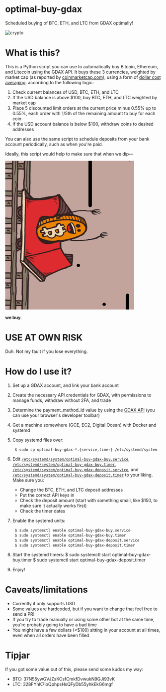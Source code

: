 # optimal-buy-gdax
Scheduled buying of BTC, ETH, and LTC from GDAX optimally!

![crypto](crypto.gif)

# What is this?

This is a Python script you can use to automatically buy Bitcoin, Ethereum,
and Litecoin using the GDAX API. It buys these 3 currencies, weighted by market
cap (as reported by [coinmarketcap.com](https://coinmarketcap.com/)), using a form of [dollar cost averaging](https://www.bogleheads.org/wiki/Dollar_cost_averaging). according
to the following logic:

1. Check current balances of USD, BTC, ETH, and LTC
1. If the USD balance is above $100, buy BTC, ETH, and LTC weighted by market cap
1. Place 5 discounted limit orders at the current price minus 0.55% up to 0.55%,
each order with 1/5th of the remaining amount to buy for each coin
1. If the USD account balance is below $100, withdraw coins to desired addresses

You can also use the same script to schedule deposits from your bank account
periodically, such as when you're paid.

Ideally, this script would help to make sure that when we dip—

![dip](buy-the-dip.gif)

**we buy**.

# USE AT OWN RISK

Duh. Not my fault if you lose everything.

# How do I use it?

1. Set up a GDAX account, and link your bank account
1. Create the necessary API credentials for GDAX, with permissions to
manage funds, withdraw without 2FA, and trade
1. Determine the payment_method_id value by using the [GDAX API](https://docs.gdax.com/#payment-methods) (you can use your browser's developer toolbar)
1. Get a machine somewhere (GCE, EC2, Digital Ocean) with Docker and systemd
1. Copy systemd files over:

        $ sudo cp optimal-buy-gdax-*.{service,timer} /etc/systemd/system
1. Edit [`/etc/systemd/system/optimal-buy-gdax-buy.service`](optimal-buy-gdax-buy.service),
[`/etc/systemd/system/optimal-buy-gdax-buy.timer`](optimal-buy-gdax-buy.timer),
[`/etc/systemd/system/optimal-buy-gdax-deposit.service`](optimal-buy-gdax-deposit.service), and
[`/etc/systemd/system/optimal-buy-gdax-deposit.timer`](optimal-buy-gdax-deposit.timer) to your liking. Make sure you:

    * Change the BTC, ETH, and LTC deposit addresses
    * Put the correct API keys in
    * Check the deposit amount (start with something small, like $150, to make sure it actually works first)
    * Check the timer dates

1. Enable the systemd units:

        $ sudo systemctl enable optimal-buy-gdax-buy.service
        $ sudo systemctl enable optimal-buy-gdax-buy.timer
        $ sudo systemctl enable optimal-buy-gdax-deposit.service
        $ sudo systemctl enable optimal-buy-gdax-deposit.timer

1. Start the systemd timers:
        $ sudo systemctl start optimal-buy-gdax-buy.timer
        $ sudo systemctl start optimal-buy-gdax-deposit.timer

1. Enjoy!

# Caveats/limitations

* Currently it only supports USD
* Some values are hardcoded, but if you want to change that feel free to send a
PR!
* If you try to trade manually or using some other bot at the same time,
you're probably going to have a bad time
* You might have a few dollars (<$100) sitting in your account at all times, even when all orders have been filled

# Tipjar

If you got some value out of this, please send some kudos my way:

* BTC: 37N55ywGVJZsKCsfCmkfDvwukN9GJi93vK
* LTC: 328FYhK7ioQphpsHsQFyDb55yhkEkG6mgf
